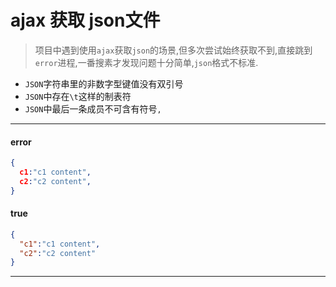 # ajax 获取 json文件
> 项目中遇到使用`ajax`获取`json`的场景,但多次尝试始终获取不到,直接跳到`error`进程,一番搜素才发现问题十分简单,`json`格式不标准.
* `JSON`字符串里的非数字型键值没有双引号
* `JSON`中存在`\t`这样的制表符
* `JSON`中最后一条成员不可含有符号`,`
---
#### error
```json
{
  c1:"c1 content",
  c2:"c2 content",
}
```
#### true
```json
{
  "c1":"c1 content",
  "c2":"c2 content"
}
```
---

